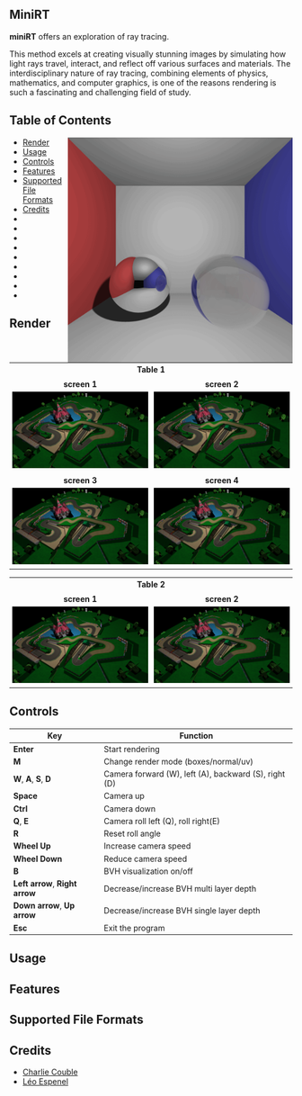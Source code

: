 ## MiniRT

**miniRT** offers an exploration of ray tracing.

This method excels at creating visually stunning images by simulating how light rays travel, 
interact, and reflect off various surfaces and materials.
The interdisciplinary nature of ray tracing, combining elements of physics, mathematics, and computer graphics, 
is one of the reasons rendering is such a fascinating and challenging field of study.

## Table of Contents

<img align="right" width="400" height="400" src="./assets/screenshots/cornell.gif">

- [Render](#render)
- [Usage](#usage)
- [Controls](#controls)
- [Features](#features)
- [Supported File Formats](#supported-file-formats)
- [Credits](#credits)
- 
-
-
-
-
-
-
-
-

## Render

<!-- Table one -->
<table style="width:100%; border-collapse:collapse;">	
  <tr>
    <!-- Title -->
			<th colspan=2>Table 1</th>
	</tr>
  <tr>
    <td style="width:50%; padding:5px; text-align:center;">
      <div style="font-weight:bold; margin-bottom:5px;">screen 1</div>
      <img src="assets/screenshots/mkds.png" style="width:100%; height:auto;">
    </td>
    <td style="width:50%; padding:5px; text-align:center;">
      <div style="font-weight:bold; margin-bottom:5px;">screen 2</div>
      <img src="assets/screenshots/mkds.png" style="width:100%; height:auto;">
    </td>
  </tr>
	</tr>
    <td style="width:50%; padding:5px; text-align:center;">
      <div style="font-weight:bold; margin-bottom:5px;">screen 3</div>
      <img src="assets/screenshots/mkds.png" style="width:100%; height:auto;">
    </td>
    <td style="width:50%; padding:5px; text-align:center;">
      <div style="font-weight:bold; margin-bottom:5px;">screen 4</div>
      <img src="assets/screenshots/mkds.png" style="width:100%; height:auto;">
    </td>
  </tr>
</table>
<!-- Table Two -->
<table style="width:100%; border-collapse:collapse;">	
  <tr>
    <!-- Title -->
			<th colspan=2>Table 2</th>
	</tr>
  <tr>
    <td style="width:50%; padding:5px; text-align:center;">
      <div style="font-weight:bold; margin-bottom:5px;">screen 1</div>
      <img src="assets/screenshots/mkds.png" style="width:100%; height:auto;" alt="First Screen Page">
    </td>
    <td style="width:50%; padding:5px; text-align:center;">
      <div style="font-weight:bold; margin-bottom:5px;">screen 2</div>
      <img src="assets/screenshots/mkds.png" style="width:100%; height:auto;" alt="Holiday Mention">
    </td>
  </tr>
</table>

## Controls

| **Key**                  | **Function**                              |
|--------------------------|-------------------------------------------|
| **Enter**                | Start rendering                           |
| **M**                    | Change render mode (boxes/normal/uv)      |
| **W**, **A**, **S**, **D** |Camera forward (W), left (A), backward (S), right (D)
| **Space**                | Camera up                                 |
| **Ctrl**                 | Camera down                               |
| **Q**, **E**             | Camera roll left (Q),  roll right(E)      |
| **R**                    | Reset roll angle                          |
| **Wheel Up**             | Increase camera speed                     |
| **Wheel Down**           | Reduce camera speed                       |
| **B**                    | BVH visualization on/off                  |
| **Left arrow**, **Right arrow** | Decrease/increase BVH multi layer depth |
| **Down arrow**, **Up arrow** | Decrease/increase BVH single layer depth  |
| **Esc**                  | Exit the program                          |

## Usage
## Features
## Supported File Formats
## Credits

- [Charlie Couble](https://github.com/c-couble)
- [Léo Espenel](https://github.com/lespenel)
